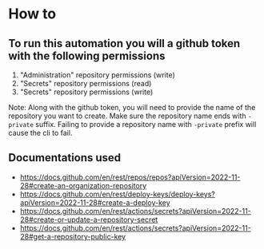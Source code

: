 # How to

## To run this automation you will a github token with the following permissions
1. "Administration" repository permissions (write)
2. "Secrets" repository permissions (read)
3. "Secrets" repository permissions (write)

Note: Along with the github token, you will need to provide the name of the repository
you want to create. Make sure the repository name ends with `-private` suffix.
Failing to provide a repository name with `-private` prefix will cause the cli
to fail.

## Documentations used
- https://docs.github.com/en/rest/repos/repos?apiVersion=2022-11-28#create-an-organization-repository
- https://docs.github.com/en/rest/deploy-keys/deploy-keys?apiVersion=2022-11-28#create-a-deploy-key
- https://docs.github.com/en/rest/actions/secrets?apiVersion=2022-11-28#create-or-update-a-repository-secret
- https://docs.github.com/en/rest/actions/secrets?apiVersion=2022-11-28#get-a-repository-public-key

